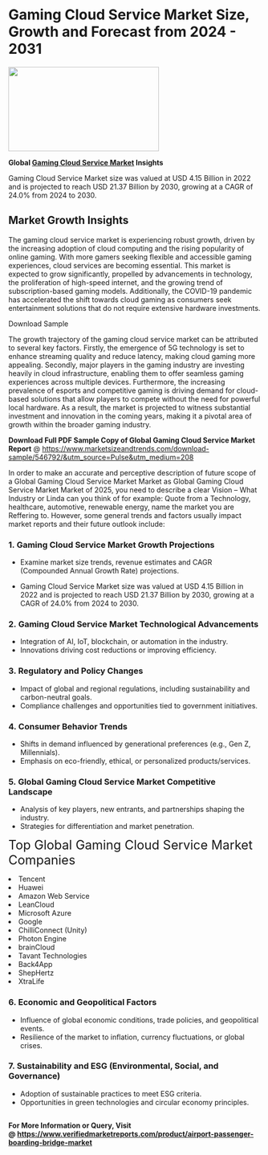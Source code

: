 <H1>Gaming Cloud Service Market Size, Growth and Forecast from 2024 - 2031</H1><img class="aligncenter size-medium wp-image-584254" src="https://thirdeyenews.in/wp-content/uploads/2024/09/Global-Market-Research-300x168.jpeg" alt="" width="300" height="168" /><p><strong>Global&nbsp;<a href="https://www.marketsizeandtrends.com/download-sample/546792/&amp;utm_source=Pulse&amp;utm_medium=208">Gaming Cloud Service Market</a> Insights</strong></p><p>Gaming Cloud Service Market size was valued at USD 4.15 Billion in 2022 and is projected to reach USD 21.37 Billion by 2030, growing at a CAGR of 24.0% from 2024 to 2030.</p><p><h2>Market Growth Insights</h2> <p>The gaming cloud service market is experiencing robust growth, driven by the increasing adoption of cloud computing and the rising popularity of online gaming. With more gamers seeking flexible and accessible gaming experiences, cloud services are becoming essential. This market is expected to grow significantly, propelled by advancements in technology, the proliferation of high-speed internet, and the growing trend of subscription-based gaming models. Additionally, the COVID-19 pandemic has accelerated the shift towards cloud gaming as consumers seek entertainment solutions that do not require extensive hardware investments.</p> <p>Download Sample</p> <p>The growth trajectory of the gaming cloud service market can be attributed to several key factors. Firstly, the emergence of 5G technology is set to enhance streaming quality and reduce latency, making cloud gaming more appealing. Secondly, major players in the gaming industry are investing heavily in cloud infrastructure, enabling them to offer seamless gaming experiences across multiple devices. Furthermore, the increasing prevalence of esports and competitive gaming is driving demand for cloud-based solutions that allow players to compete without the need for powerful local hardware. As a result, the market is projected to witness substantial investment and innovation in the coming years, making it a pivotal area of growth within the broader gaming industry.</p> <p></p><p><span class=""><strong>Download Full PDF Sample Copy of Global Gaming Cloud Service Market Report</strong> @ <a href="https://www.marketsizeandtrends.com/download-sample/546792/&amp;utm_source=Pulse&amp;utm_medium=208" target="_blank">https://www.marketsizeandtrends.com/download-sample/546792/&amp;utm_source=Pulse&amp;utm_medium=208</a></span></p><p>In order to make an accurate and perceptive description of future scope of a Global&nbsp;Gaming Cloud Service Market Market as Global&nbsp;Gaming Cloud Service Market Market of 2025, you need to describe a clear Vision &ndash; What Industry or Linda can you think of for example: Quote from a Technology, healthcare, automotive, renewable energy, name the market you are Reffering to. However, some general trends and factors usually impact market reports and their future outlook include:</p><h3>1.&nbsp;<strong>Gaming Cloud Service Market Growth Projections</strong></h3><ul><li>Examine market size trends, revenue estimates and CAGR (Compounded Annual Growth Rate) projections.</li><li><p>Gaming Cloud Service Market size was valued at USD 4.15 Billion in 2022 and is projected to reach USD 21.37 Billion by 2030, growing at a CAGR of 24.0% from 2024 to 2030.</p></li></ul><h3>2.&nbsp;<strong>Gaming Cloud Service Market Technological Advancements</strong></h3><ul><li>Integration of AI, IoT, blockchain, or automation in the industry.</li><li>Innovations driving cost reductions or improving efficiency.</li></ul><h3>3.&nbsp;<strong>Regulatory and Policy Changes</strong></h3><ul><li>Impact of global and regional regulations, including sustainability and carbon-neutral goals.</li><li>Compliance challenges and opportunities tied to government initiatives.</li></ul><h3>4.&nbsp;<strong>Consumer Behavior Trends</strong></h3><ul><li>Shifts in demand influenced by generational preferences (e.g., Gen Z, Millennials).</li><li>Emphasis on eco-friendly, ethical, or personalized products/services.</li></ul><h3>5.&nbsp;<strong>Global Gaming Cloud Service Market Competitive Landscape</strong></h3><ul><li>Analysis of key players, new entrants, and partnerships shaping the industry.</li><li>Strategies for differentiation and market penetration.</li></ul><p data-pm-slice="1 1 []"><span style="color: inherit; font-family: inherit; font-size: 25px;">Top Global Gaming Cloud Service Market Companies</span></p><div class="" data-test-id=""><p><li>Tencent</li><li> Huawei</li><li> Amazon Web Service</li><li> LeanCloud</li><li> Microsoft Azure</li><li> Google</li><li> ChilliConnect (Unity)</li><li> Photon Engine</li><li> brainCloud</li><li> Tavant Technologies</li><li> Back4App</li><li> ShepHertz</li><li> XtraLife</li></p></div><h3>6.&nbsp;<strong>Economic and Geopolitical Factors</strong></h3><ul><li>Influence of global economic conditions, trade policies, and geopolitical events.</li><li>Resilience of the market to inflation, currency fluctuations, or global crises.</li></ul><h3>7.&nbsp;<strong>Sustainability and ESG (Environmental, Social, and Governance)</strong></h3><ul><li>Adoption of sustainable practices to meet ESG criteria.</li><li>Opportunities in green technologies and circular economy principles.</li></ul><h2><strong style="font-size: 14px;">For More Information or Query, Visit @&nbsp;</strong><a style="background-color: #ffffff; font-size: 14px;" href="https://www.marketsizeandtrends.com/report/gaming-cloud-service-market/" target="_blank">https://www.verifiedmarketreports.com/product/airport-passenger-boarding-bridge-market</a></h2>
